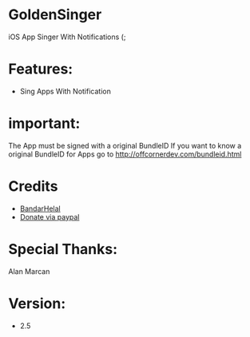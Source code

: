# GoldenSinger
iOS App Singer With Notifications (;
# Features:
- Sing Apps With Notification

# important:
The App must be signed with a original BundleID
If you want to know a original BundleID for Apps go to http://offcornerdev.com/bundleid.html

# Credits
- [BandarHelal](https://twitter.com/Golden_Apple9)
- [Donate via paypal](https://www.paypal.me/fjr699)

# Special Thanks:
Alan Marcan

# Version:
- 2.5
